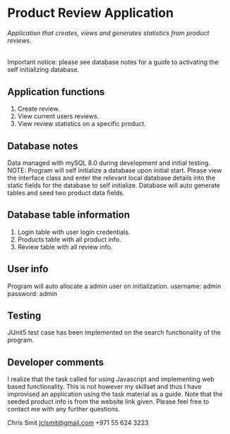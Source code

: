 # Product Review Application
###### Application that creates, views and generates statistics from product reviews.


Important notice: please see database notes for a guide to activating the
self initializing database.

## Application functions
1. Create review.
2. View current users reviews.
3. View review statistics on a specific product.

## Database notes
Data managed with mySQL 8.0 during development and initial testing.
NOTE: Program will self initialize a database upon initial start.
Please view the interface class and enter the relevant local database
details into the static fields for the database to self initialize.
Database will auto generate tables and seed two product data fields.

## Database table information
1. Login table with user login credentials.
2. Products table with all product info.
3. Review table with all review info.

## User info
Program will auto allocate a admin user on initialization.
username: admin
password: admin

## Testing
JUnit5 test case has been implemented on the search functionality
of the program.

## Developer comments
I realize that the task called for using Javascript and implementing
web based functionality. This is not however my skillset and thus I
have improvised an application using the task material as a guide. Note
that the seeded product info is from the website link given. Please feel
free to contact me with any further questions.

Chris Smit
jclsmit@gmail.com
+971 55 624 3223
